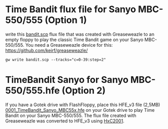 # Time Bandit flux file for Sanyo MBC-550/555 (Option 1)
write this [bandit.scp](https://github.com/companje/companje.nl/raw/refs/heads/master/downloads/bandit.scp) flux file that was created with Greaseweazle to an empty floppy to play the classic Time Bandit game on your Sanyo MBC-550/555. You need a Greaseweazle device for this: https://github.com/keirf/greaseweazle/
```batch
gw write bandit.scp --tracks="c=0-39:step=2"
```

# TimeBandit Sanyo for Sanyo MBC-550/555.hfe (Option 2)
If you have a Gotek drive with FlashFloppy, place this HFE_v3 file (2,5MB) [0001_TimeBandit_Sanyo_MBC55x.hfe](https://github.com/companje/companje.nl/raw/refs/heads/master/downloads/0001_TimeBandit_Sanyo_MBC55x.hfe) on your Gotek drive to play Time Bandit on your Sanyo MBC-550/555. The flux file created with Greaseweazle was converted to HFE_v3 using [HxC2001](https://github.com/jfdelnero/HxCFloppyEmulator).

